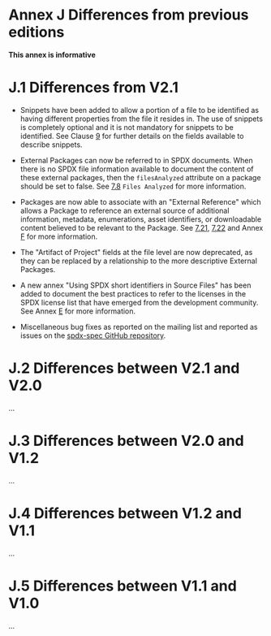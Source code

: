 # Annex J Differences from previous editions

**This annex is informative**

# J.1 Differences from V2.1

* Snippets have been added to allow a portion of a file to be identified as having different properties from the file it resides in. The use of snippets is completely optional and it is not mandatory for snippets to be identified. See Clause [9](./5-snippet-information.md) for further details on the fields available to describe snippets.

* External Packages can now be referred to in SPDX documents. When there is no SPDX file information available to document the content of these external packages, then the `filesAnalyzed` attribute on a package should be set to false. See [7.8](3-package-information.md#3.8) `Files Analyzed` for more information.

* Packages are now able to associate with an "External Reference" which allows a Package to reference an external source of additional information, metadata, enumerations, asset identifiers, or downloadable content believed to be relevant to the Package. See [7.21](3-package-information.md#3.21), [7.22](3-package-information.md#3.22) and Annex [F](./appendix-VI-external-repository-identifiers.md) for more information.

* The "Artifact of Project" fields at the file level are now deprecated, as they can be replaced by a relationship to the more descriptive External Packages.

* A new annex "Using SPDX short identifiers in Source Files" has been added to document the best practices to refer to the licenses in the SPDX license list that have emerged from the development community. See Annex [E](./appendix-V-using-SPDX-short-identifiers-in-source-files.md) for more information.

* Miscellaneous bug fixes as reported on the mailing list and reported as issues on the [spdx-spec GitHub repository](https://github.com/spdx/spdx-spec).

# J.2 Differences between V2.1 and V2.0

...

# J.3 Differences between V2.0 and V1.2

...

# J.4 Differences between V1.2 and V1.1

...

# J.5 Differences between V1.1 and V1.0

...
